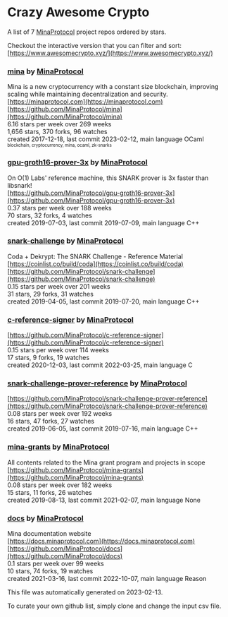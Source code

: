 # Crazy Awesome Crypto
A list of 7 [MinaProtocol](https://github.com/MinaProtocol) project repos ordered by stars.  

Checkout the interactive version that you can filter and sort: 
[https://www.awesomecrypto.xyz/](https://www.awesomecrypto.xyz/)  


### [mina](https://github.com/MinaProtocol/mina) by [MinaProtocol](https://github.com/MinaProtocol)  
Mina is a new cryptocurrency with a constant size blockchain, improving scaling while maintaining decentralization and security.  
[https://minaprotocol.com](https://minaprotocol.com)  
[https://github.com/MinaProtocol/mina](https://github.com/MinaProtocol/mina)  
6.16 stars per week over 269 weeks  
1,656 stars, 370 forks, 96 watches  
created 2017-12-18, last commit 2023-02-12, main language OCaml  
<sub><sup>blockchain, cryptocurrency, mina, ocaml, zk-snarks</sup></sub>


### [gpu-groth16-prover-3x](https://github.com/MinaProtocol/gpu-groth16-prover-3x) by [MinaProtocol](https://github.com/MinaProtocol)  
On O(1) Labs' reference machine, this SNARK prover is 3x faster than libsnark!  
[https://github.com/MinaProtocol/gpu-groth16-prover-3x](https://github.com/MinaProtocol/gpu-groth16-prover-3x)  
0.37 stars per week over 188 weeks  
70 stars, 32 forks, 4 watches  
created 2019-07-03, last commit 2019-07-09, main language C++  


### [snark-challenge](https://github.com/MinaProtocol/snark-challenge) by [MinaProtocol](https://github.com/MinaProtocol)  
Coda + Dekrypt: The SNARK Challenge - Reference Material  
[https://coinlist.co/build/coda](https://coinlist.co/build/coda)  
[https://github.com/MinaProtocol/snark-challenge](https://github.com/MinaProtocol/snark-challenge)  
0.15 stars per week over 201 weeks  
31 stars, 29 forks, 31 watches  
created 2019-04-05, last commit 2019-07-20, main language C++  


### [c-reference-signer](https://github.com/MinaProtocol/c-reference-signer) by [MinaProtocol](https://github.com/MinaProtocol)  
  
[https://github.com/MinaProtocol/c-reference-signer](https://github.com/MinaProtocol/c-reference-signer)  
0.15 stars per week over 114 weeks  
17 stars, 9 forks, 19 watches  
created 2020-12-03, last commit 2022-03-25, main language C  


### [snark-challenge-prover-reference](https://github.com/MinaProtocol/snark-challenge-prover-reference) by [MinaProtocol](https://github.com/MinaProtocol)  
  
[https://github.com/MinaProtocol/snark-challenge-prover-reference](https://github.com/MinaProtocol/snark-challenge-prover-reference)  
0.08 stars per week over 192 weeks  
16 stars, 47 forks, 27 watches  
created 2019-06-05, last commit 2019-07-16, main language C++  


### [mina-grants](https://github.com/MinaProtocol/mina-grants) by [MinaProtocol](https://github.com/MinaProtocol)  
All contents related to the Mina grant program and projects in scope  
[https://github.com/MinaProtocol/mina-grants](https://github.com/MinaProtocol/mina-grants)  
0.08 stars per week over 182 weeks  
15 stars, 11 forks, 26 watches  
created 2019-08-13, last commit 2021-02-07, main language None  


### [docs](https://github.com/MinaProtocol/docs) by [MinaProtocol](https://github.com/MinaProtocol)  
Mina documentation website  
[https://docs.minaprotocol.com](https://docs.minaprotocol.com)  
[https://github.com/MinaProtocol/docs](https://github.com/MinaProtocol/docs)  
0.1 stars per week over 99 weeks  
10 stars, 74 forks, 19 watches  
created 2021-03-16, last commit 2022-10-07, main language Reason  


This file was automatically generated on 2023-02-13.  

To curate your own github list, simply clone and change the input csv file.  
